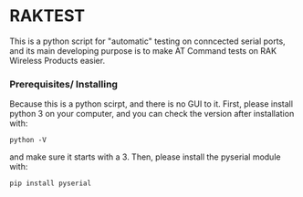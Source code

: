 # RAKTEST
This is a python script for "automatic" testing on conncected serial ports, and its main developing purpose is to make AT Command tests on RAK Wireless Products easier.
### Prerequisites/ Installing 
Because this is a python scirpt, and there is no GUI to it. First, please install python 3 on your computer, and you can check the version after installation with:
```
python -V
```
and make sure it starts with a 3.
Then, please install the pyserial module with:
```
pip install pyserial
```
